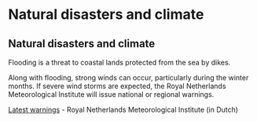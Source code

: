 # Natural disasters and climate

## Natural disasters and climate

Flooding is a threat to coastal lands protected from the sea by dikes.

Along with flooding, strong winds can occur, particularly during the winter months. If severe wind storms are expected, the Royal Netherlands Meteorological Institute will issue national or regional warnings.

[Latest warnings](https://www.knmi.nl/nederland-nu/weer/waarschuwingen/utrecht) - Royal Netherlands Meteorological Institute (in Dutch)